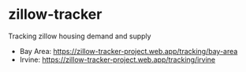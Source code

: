 # zillow-tracker
Tracking zillow housing demand and supply

* Bay Area: https://zillow-tracker-project.web.app/tracking/bay-area
* Irvine: https://zillow-tracker-project.web.app/tracking/irvine
